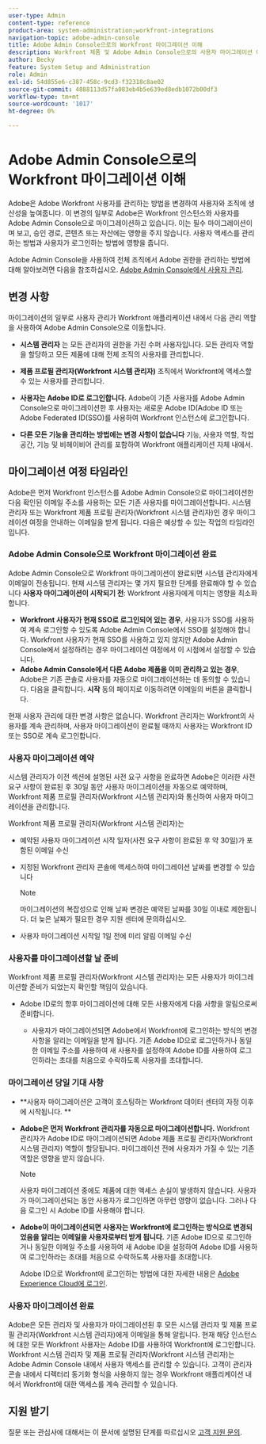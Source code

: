 ```yaml
---
user-type: Admin
content-type: reference
product-area: system-administration;workfront-integrations
navigation-topic: adobe-admin-console
title: Adobe Admin Console으로의 Workfront 마이그레이션 이해
description: Workfront 제품 및 Adobe Admin Console으로의 사용자 마이그레이션 이해
author: Becky
feature: System Setup and Administration
role: Admin
exl-id: 54d855e6-c387-458c-9cd3-f32318c8ae02
source-git-commit: 4888113d57fa083eb4b5e639ed8edb1072b00df3
workflow-type: tm+mt
source-wordcount: '1017'
ht-degree: 0%

---
```


# Adobe Admin Console으로의 Workfront 마이그레이션 이해

Adobe은 Adobe Workfront 사용자를 관리하는 방법을 변경하여 사용자와 조직에 생산성을 높여줍니다. 이 변경의 일부로 Adobe은 Workfront 인스턴스와 사용자를 Adobe Admin Console으로 마이그레이션하고 있습니다. 이는 필수 마이그레이션이며 보고, 승인 경로, 콘텐츠 또는 자산에는 영향을 주지 않습니다. 사용자 액세스를 관리하는 방법과 사용자가 로그인하는 방법에 영향을 줍니다.

Adobe Admin Console을 사용하여 전체 조직에서 Adobe 권한을 관리하는 방법에 대해 알아보려면 다음을 참조하십시오. [Adobe Admin Console에서 사용자 관리](/help/quicksilver/administration-and-setup/add-users/create-and-manage-users/admin-console.md).

## 변경 사항

마이그레이션의 일부로 사용자 관리가 Workfront 애플리케이션 내에서 다음 관리 역할을 사용하여 Adobe Admin Console으로 이동합니다.

* **시스템 관리자** 는 모든 관리자의 권한을 가진 수퍼 사용자입니다. 모든 관리자 역할을 할당하고 모든 제품에 대해 전체 조직의 사용자를 관리합니다.

* **제품 프로필 관리자(Workfront 시스템 관리자)** 조직에서 Workfront에 액세스할 수 있는 사용자를 관리합니다.

* **사용자는 Adobe ID로 로그인합니다.** Adobe이 기존 사용자를 Adobe Admin Console으로 마이그레이션한 후 사용자는 새로운 Adobe ID(Adobe ID 또는 Adobe Federated ID(SSO)를 사용하여 Workfront 인스턴스에 로그인합니다.

* **다른 모든 기능을 관리하는 방법에는 변경 사항이 없습니다** 기능, 사용자 역할, 작업 공간, 기능 및 비헤이비어 관리를 포함하여 Workfront 애플리케이션 자체 내에서.

## 마이그레이션 여정 타임라인

Adobe은 먼저 Workfront 인스턴스를 Adobe Admin Console으로 마이그레이션한 다음 확인된 이메일 주소를 사용하는 모든 기존 사용자를 마이그레이션합니다. 시스템 관리자 또는 Workfront 제품 프로필 관리자(Workfront 시스템 관리자)인 경우 마이그레이션 여정을 안내하는 이메일을 받게 됩니다. 다음은 예상할 수 있는 작업의 타임라인입니다.

### Adobe Admin Console으로 Workfront 마이그레이션 완료

Adobe Admin Console으로 Workfront 마이그레이션이 완료되면 시스템 관리자에게 이메일이 전송됩니다. 현재 시스템 관리자는 몇 가지 필요한 단계를 완료해야 할 수 있습니다 **사용자 마이그레이션이 시작되기 전**: Workfront 사용자에게 미치는 영향을 최소화합니다.

* **Workfront 사용자가 현재 SSO로 로그인되어 있는 경우**, 사용자가 SSO를 사용하여 계속 로그인할 수 있도록 Adobe Admin Console에서 SSO를 설정해야 합니다. Workfront 사용자가 현재 SSO를 사용하고 있지 않지만 Adobe Admin Console에서 설정하려는 경우 마이그레이션 여정에서 이 시점에서 설정할 수 있습니다.
* **Adobe Admin Console에서 다른 Adobe 제품을 이미 관리하고 있는 경우**, Adobe은 기존 콘솔로 사용자를 자동으로 마이그레이션하는 데 동의할 수 있습니다. 다음을 클릭합니다. **시작** 동의 페이지로 이동하려면 이메일의 버튼을 클릭합니다.

현재 사용자 관리에 대한 변경 사항은 없습니다. Workfront 관리자는 Workfront의 사용자를 계속 관리하며, 사용자 마이그레이션이 완료될 때까지 사용자는 Workfront ID 또는 SSO로 계속 로그인합니다.

### 사용자 마이그레이션 예약

시스템 관리자가 이전 섹션에 설명된 사전 요구 사항을 완료하면 Adobe은 이러한 사전 요구 사항이 완료된 후 30일 동안 사용자 마이그레이션을 자동으로 예약하며, Workfront 제품 프로필 관리자(Workfront 시스템 관리자)와 통신하여 사용자 마이그레이션을 관리합니다.

Workfront 제품 프로필 관리자(Workfront 시스템 관리자)는

* 예약된 사용자 마이그레이션 시작 일자(사전 요구 사항이 완료된 후 약 30일)가 포함된 이메일 수신
* 지정된 Workfront 관리자 콘솔에 액세스하여 마이그레이션 날짜를 변경할 수 있습니다

  >[!NOTE]
  >
  >마이그레이션의 복잡성으로 인해 날짜 변경은 예약된 날짜를 30일 이내로 제한됩니다. 더 늦은 날짜가 필요한 경우 지원 센터에 문의하십시오.

* 사용자 마이그레이션 시작일 1일 전에 미리 알림 이메일 수신

### 사용자를 마이그레이션할 날 준비

Workfront 제품 프로필 관리자(Workfront 시스템 관리자)는 모든 사용자가 마이그레이션할 준비가 되었는지 확인할 책임이 있습니다.

* Adobe ID로의 향후 마이그레이션에 대해 모든 사용자에게 다음 사항을 알림으로써 준비합니다.

   * 사용자가 마이그레이션되면 Adobe에서 Workfront에 로그인하는 방식의 변경 사항을 알리는 이메일을 받게 됩니다. 기존 Adobe ID으로 로그인하거나 동일한 이메일 주소를 사용하여 새 사용자를 설정하여 Adobe ID를 사용하여 로그인하라는 초대를 처음으로 수락하도록 사용자를 초대합니다.

### 마이그레이션 당일 기대 사항

* **사용자 마이그레이션은 고객이 호스팅하는 Workfront 데이터 센터의 자정 이후에 시작됩니다. **

* **Adobe은 먼저 Workfront 관리자를 자동으로 마이그레이션합니다.** Workfront 관리자가 Adobe ID로 마이그레이션되면 Adobe 제품 프로필 관리자(Workfront 시스템 관리자) 역할이 할당됩니다. 마이그레이션 전에 사용자가 가질 수 있는 기존 역할은 영향을 받지 않습니다.

  >[!NOTE]
  >
  >사용자 마이그레이션 중에도 제품에 대한 액세스 손실이 발생하지 않습니다. 사용자가 마이그레이션되는 동안 사용자가 로그인하면 아무런 영향이 없습니다. 그러나 다음 로그인 시 Adobe ID를 사용해야 합니다.



* **Adobe이 마이그레이션되면 사용자는 Workfront에 로그인하는 방식으로 변경되었음을 알리는 이메일을 사용자로부터 받게 됩니다.** 기존 Adobe ID으로 로그인하거나 동일한 이메일 주소를 사용하여 새 Adobe ID을 설정하여 Adobe ID를 사용하여 로그인하라는 초대를 처음으로 수락하도록 사용자를 초대합니다.

  Adobe ID으로 Workfront에 로그인하는 방법에 대한 자세한 내용은 [Adobe Experience Cloud에 로그인](/help/quicksilver/workfront-basics/navigate-workfront/workfront-navigation/adobe-unified-experience.md#log-in-to-adobe-experience-cloud).

### 사용자 마이그레이션 완료

Adobe은 모든 관리자 및 사용자가 마이그레이션된 후 모든 시스템 관리자 및 제품 프로필 관리자(Workfront 시스템 관리자)에게 이메일을 통해 알립니다. 현재 해당 인스턴스에 대한 모든 Workfront 사용자는 Adobe ID를 사용하여 Workfront에 로그인합니다. Workfront 시스템 관리자 및 제품 프로필 관리자(Workfront 시스템 관리자)는 Adobe Admin Console 내에서 사용자 액세스를 관리할 수 있습니다. 고객이 관리자 콘솔 내에서 디렉터리 동기화 형식을 사용하지 않는 경우 Workfront 애플리케이션 내에서 Workfront에 대한 액세스를 계속 관리할 수 있습니다.

## 지원 받기

질문 또는 관심사에 대해서는 이 문서에 설명된 단계를 따르십시오 [고객 지원 문의](/help/quicksilver/workfront-basics/tips-tricks-and-troubleshooting/contact-customer-support.md).




